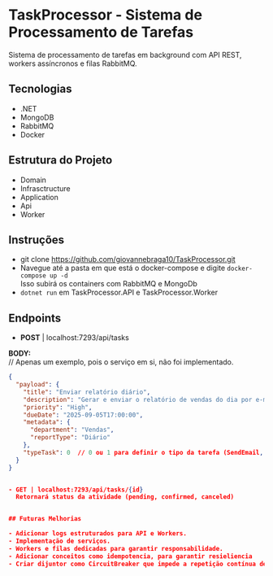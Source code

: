 # TaskProcessor - Sistema de Processamento de Tarefas

Sistema de processamento de tarefas em background com API REST, workers assíncronos e filas RabbitMQ.

## Tecnologias

- .NET 
- MongoDB
- RabbitMQ
- Docker

## Estrutura do Projeto
- Domain
- Infrasctructure
- Application
- Api
- Worker

## Instruções 
- git clone https://github.com/giovannebraga10/TaskProcessor.git
- Navegue até a pasta em que está o docker-compose e digite `docker-compose up -d`  
  Isso subirá os containers com RabbitMQ e MongoDb
- `dotnet run` em TaskProcessor.API e TaskProcessor.Worker

## Endpoints

- **POST** | localhost:7293/api/tasks

**BODY:**  
// Apenas um exemplo, pois o serviço em si, não foi implementado.

```json
{
  "payload": {  
    "title": "Enviar relatório diário",
    "description": "Gerar e enviar o relatório de vendas do dia por e-mail",
    "priority": "High",
    "dueDate": "2025-09-05T17:00:00",
    "metadata": {
      "department": "Vendas",
      "reportType": "Diário"
    },
    "typeTask": 0  // 0 ou 1 para definir o tipo da tarefa (SendEmail, GenerateReport)
  }
}


- GET | localhost:7293/api/tasks/{id}
  Retornará status da atividade (pending, confirmed, canceled)


## Futuras Melhorias

- Adicionar logs estruturados para API e Workers.
- Implementação de serviços.
- Workers e filas dedicadas para garantir responsabilidade.
- Adicionar conceitos como idempotencia, para garantir resieliencia
- Criar dijuntor como CircuitBreaker que impede a repetição contínua de chamadas a serviços falhos.

